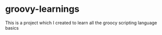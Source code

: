 # groovy-learnings
This is a project which I created to learn all the groocy scripting language basics
